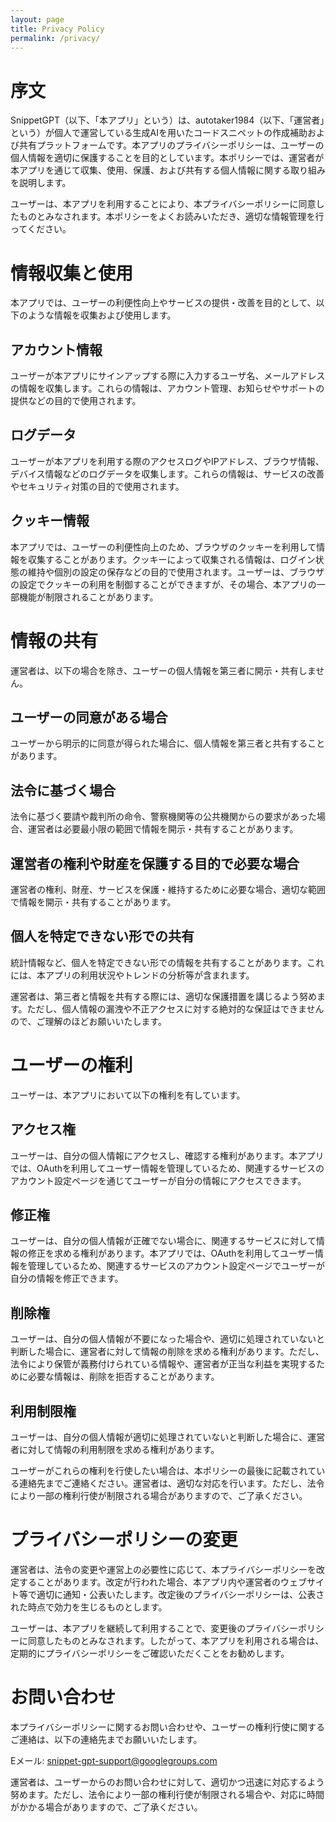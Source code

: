 ```yaml
---
layout: page
title: Privacy Policy
permalink: /privacy/
---
```


# 序文
SnippetGPT（以下、「本アプリ」という）は、autotaker1984（以下、「運営者」という）が個人で運営している生成AIを用いたコードスニペットの作成補助および共有プラットフォームです。本アプリのプライバシーポリシーは、ユーザーの個人情報を適切に保護することを目的としています。本ポリシーでは、運営者が本アプリを通じて収集、使用、保護、および共有する個人情報に関する取り組みを説明します。

ユーザーは、本アプリを利用することにより、本プライバシーポリシーに同意したものとみなされます。本ポリシーをよくお読みいただき、適切な情報管理を行ってください。

# 情報収集と使用
本アプリでは、ユーザーの利便性向上やサービスの提供・改善を目的として、以下のような情報を収集および使用します。

## アカウント情報
ユーザーが本アプリにサインアップする際に入力するユーザ名、メールアドレスの情報を収集します。これらの情報は、アカウント管理、お知らせやサポートの提供などの目的で使用されます。

## ログデータ
ユーザーが本アプリを利用する際のアクセスログやIPアドレス、ブラウザ情報、デバイス情報などのログデータを収集します。これらの情報は、サービスの改善やセキュリティ対策の目的で使用されます。

## クッキー情報
本アプリでは、ユーザーの利便性向上のため、ブラウザのクッキーを利用して情報を収集することがあります。クッキーによって収集される情報は、ログイン状態の維持や個別の設定の保存などの目的で使用されます。ユーザーは、ブラウザの設定でクッキーの利用を制御することができますが、その場合、本アプリの一部機能が制限されることがあります。

# 情報の共有

運営者は、以下の場合を除き、ユーザーの個人情報を第三者に開示・共有しません。

## ユーザーの同意がある場合
ユーザーから明示的に同意が得られた場合に、個人情報を第三者と共有することがあります。

## 法令に基づく場合
法令に基づく要請や裁判所の命令、警察機関等の公共機関からの要求があった場合、運営者は必要最小限の範囲で情報を開示・共有することがあります。

## 運営者の権利や財産を保護する目的で必要な場合
運営者の権利、財産、サービスを保護・維持するために必要な場合、適切な範囲で情報を開示・共有することがあります。

## 個人を特定できない形での共有
統計情報など、個人を特定できない形での情報を共有することがあります。これには、本アプリの利用状況やトレンドの分析等が含まれます。

運営者は、第三者と情報を共有する際には、適切な保護措置を講じるよう努めます。ただし、個人情報の漏洩や不正アクセスに対する絶対的な保証はできませんので、ご理解のほどお願いいたします。

# ユーザーの権利
ユーザーは、本アプリにおいて以下の権利を有しています。

## アクセス権
ユーザーは、自分の個人情報にアクセスし、確認する権利があります。本アプリでは、OAuthを利用してユーザー情報を管理しているため、関連するサービスのアカウント設定ページを通じてユーザーが自分の情報にアクセスできます。

## 修正権
ユーザーは、自分の個人情報が正確でない場合に、関連するサービスに対して情報の修正を求める権利があります。本アプリでは、OAuthを利用してユーザー情報を管理しているため、関連するサービスのアカウント設定ページでユーザーが自分の情報を修正できます。

## 削除権
ユーザーは、自分の個人情報が不要になった場合や、適切に処理されていないと判断した場合に、運営者に対して情報の削除を求める権利があります。ただし、法令により保管が義務付けられている情報や、運営者が正当な利益を実現するために必要な情報は、削除を拒否することがあります。

## 利用制限権
ユーザーは、自分の個人情報が適切に処理されていないと判断した場合に、運営者に対して情報の利用制限を求める権利があります。


ユーザーがこれらの権利を行使したい場合は、本ポリシーの最後に記載されている連絡先までご連絡ください。運営者は、適切な対応を行います。ただし、法令により一部の権利行使が制限される場合がありますので、ご了承ください。

# プライバシーポリシーの変更
運営者は、法令の変更や運営上の必要性に応じて、本プライバシーポリシーを改定することがあります。改定が行われた場合、本アプリ内や運営者のウェブサイト等で適切に通知・公表いたします。改定後のプライバシーポリシーは、公表された時点で効力を生じるものとします。

ユーザーは、本アプリを継続して利用することで、変更後のプライバシーポリシーに同意したものとみなされます。したがって、本アプリを利用される場合は、定期的にプライバシーポリシーをご確認いただくことをお勧めします。

# お問い合わせ
本プライバシーポリシーに関するお問い合わせや、ユーザーの権利行使に関するご連絡は、以下の連絡先までお願いいたします。

Eメール: snippet-gpt-support@googlegroups.com

運営者は、ユーザーからのお問い合わせに対して、適切かつ迅速に対応するよう努めます。ただし、法令により一部の権利行使が制限される場合や、対応に時間がかかる場合がありますので、ご了承ください。
